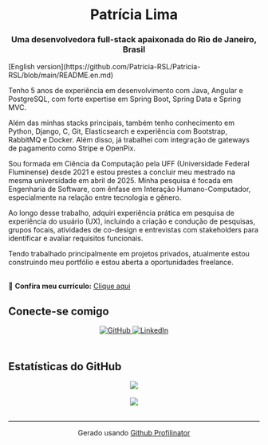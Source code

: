 <h1 align="center">Patrícia Lima</h1>
<h3 align="center">Uma desenvolvedora full-stack apaixonada do Rio de Janeiro, Brasil</h3>  
[English version](https://github.com/Patricia-RSL/Patricia-RSL/blob/main/README.en.md) 

Tenho 5 anos de experiência em desenvolvimento com Java, Angular e PostgreSQL, com forte expertise em Spring Boot, Spring Data e Spring MVC.  

Além das minhas stacks principais, também tenho conhecimento em Python, Django, C, Git, Elasticsearch e experiência com Bootstrap, RabbitMQ e Docker. Além disso, já trabalhei com integração de gateways de pagamento como Stripe e OpenPix.  

Sou formada em Ciência da Computação pela UFF (Universidade Federal Fluminense) desde 2021 e estou prestes a concluir meu mestrado na mesma universidade em abril de 2025. Minha pesquisa é focada em Engenharia de Software, com ênfase em Interação Humano-Computador, especialmente na relação entre tecnologia e gênero.  

Ao longo desse trabalho, adquiri experiência prática em pesquisa de experiência do usuário (UX), incluindo a criação e condução de pesquisas, grupos focais, atividades de co-design e entrevistas com stakeholders para identificar e avaliar requisitos funcionais.  

Tendo trabalhado principalmente em projetos privados, atualmente estou construindo meu portfólio e estou aberta a oportunidades freelance.  
<br/>  

📄 **Confira meu currículo:** [Clique aqui](https://github.com/Patricia-RSL/Patricia-RSL/blob/main/PatriciaLima_Curriculo.pdf)


## Conecte-se comigo  
<div align="center">
<a href="https://github.com/Patricia-RSL" target="_blank">
<img src="https://img.shields.io/badge/github-%2324292e.svg?&style=for-the-badge&logo=github&logoColor=white" alt="GitHub" style="margin-bottom: 5px;" />
</a>
<a href="https://linkedin.com/in/https://www.linkedin.com/in/patriciars-lima/recent-activity/all/" target="_blank">
<img src="https://img.shields.io/badge/linkedin-%231E77B5.svg?&style=for-the-badge&logo=linkedin&logoColor=white" alt="LinkedIn" style="margin-bottom: 5px;" />
</a>  
</div>  
  

<br/>  

## Estatísticas do GitHub  
<div align="center">
<img src="https://github-readme-stats.vercel.app/api?username=Patricia-RSL&show_icons=true&count_private=true&hide_border=true" align="center" />
</div>  

<br/>  

<div align="center">
<img src="https://komarev.com/ghpvc/?username=Patricia-RSL&&style=flat-square" align="center" />
</div>  

<br />

----
<div align="center">Gerado usando <a href="https://profilinator.rishav.dev/" target="_blank">Github Profilinator</a></div>

